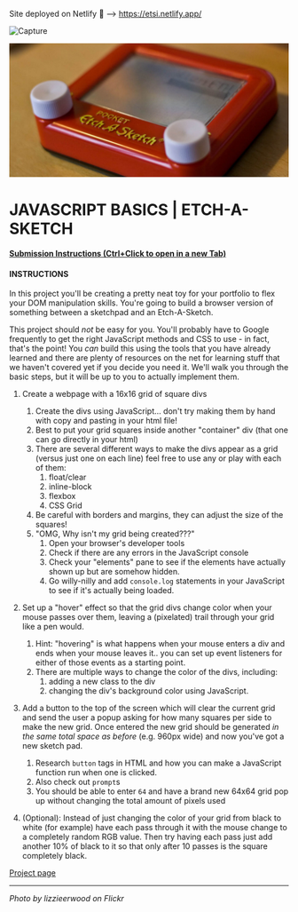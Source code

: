 Site deployed on Netlify 🔗 --> https://etsi.netlify.app/




![Capture](https://user-images.githubusercontent.com/43856395/115306729-e7a9b500-a170-11eb-9df9-611aed9528b1.JPG)



![](README.jpg)

# JAVASCRIPT BASICS | ETCH-A-SKETCH

[**Submission Instructions (Ctrl+Click to open in a new Tab)**](https://github.com/SocialHackersAcademy/FrontEndCourseExercises/#instructions)

#### INSTRUCTIONS

In this project you'll be creating a pretty neat toy for your portfolio to flex your DOM manipulation skills. You're going to build a browser version of something between a sketchpad and an Etch-A-Sketch.

This project should _not_ be easy for you. You'll probably have to Google frequently to get the right JavaScript methods and CSS to use - in fact, that's the point! You _can_ build this using the tools that you have already learned and there are plenty of resources on the net for learning stuff that we haven't covered yet if you decide you need it. We'll walk you through the basic steps, but it will be up to you to actually implement them.

1. Create a webpage with a 16x16 grid of square divs
   1. Create the divs using JavaScript... don't try making them by hand with copy and pasting in your html file!
   2. Best to put your grid squares inside another "container" div (that one can go directly in your html)
   3. There are several different ways to make the divs appear as a grid (versus just one on each line) feel free to use any or play with each of them:
      1. float/clear
      2. inline-block
      3. flexbox
      4. CSS Grid
   4. Be careful with borders and margins, they can adjust the size of the squares!
   5. "OMG, Why isn't my grid being created???"
      1. Open your browser's developer tools
      2. Check if there are any errors in the JavaScript console
      3. Check your "elements" pane to see if the elements have actually shown up but are somehow hidden.
      4. Go willy-nilly and add  `console.log` statements in your JavaScript to see if it's actually being loaded.

2. Set up a "hover" effect so that the grid divs change color when your mouse passes over them, leaving a (pixelated) trail through your grid like a pen would.
   1. Hint: "hovering" is what happens when your mouse enters a div and ends when your mouse leaves it.. you can set up event listeners for either of those events as a starting point.
   2. There are multiple ways to change the color of the divs, including:
      1. adding a new class to the div
      2. changing the div's background color using JavaScript.

3. Add a button to the top of the screen which will clear the current grid and send the user a popup asking for how many squares per side to make the new grid.  Once entered the new grid should be generated _in the same total space as before_ (e.g. 960px wide) and now you've got a new sketch pad.
   1. Research `button` tags in HTML and how you can make a JavaScript function run when one is clicked.
   2. Also check out `prompt`s
   3. You should be able to enter `64` and have a brand new 64x64 grid pop up without changing the total amount of pixels used

4. (Optional): Instead of just changing the color of your grid from black to white (for example) have each pass through it with the mouse change to a completely random RGB value.   Then try having each pass just add another 10% of black to it so that only after 10 passes is the square completely black.


[Project page](https://athena.socialhackersacademy.org/topic/project-etch-a-sketch/)

---

_Photo by lizzieerwood on Flickr_
